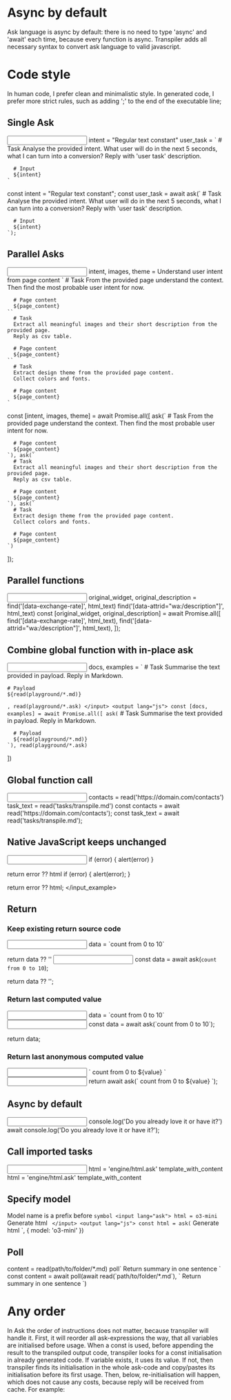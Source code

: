 # Async by default
Ask language is async by default: there is no need to type 'async' and 'await' each time, because every function is async.
Transpiler adds all necessary syntax to convert ask language to valid javascript.

# Code style
In human code, I prefer clean and minimalistic style.
In generated code, I prefer more strict rules, such as adding ';' to the end of the executable line;

##  Single Ask
<input lang="ask">
    intent = "Regular text constant"
    user_task = `
      # Task
      Analyse the provided intent.
      What user will do in the next 5 seconds, what I can turn into a conversion?
      Reply with 'user task' description.

      # Input
      ${intent}
    `
</input>
<output lang="js">
    const intent = "Regular text constant";
    const user_task = await ask(`
      # Task
      Analyse the provided intent.
      What user will do in the next 5 seconds, what I can turn into a conversion?
      Reply with 'user task' description.

      # Input
      ${intent}
    `);
</output>

## Parallel Asks
<input lang="ask">
  intent, images, theme = 
    Understand user intent from page content `
      # Task
      From the provided page understand the context.
      Then find the most probable user intent for now.
  
      # Page content
      ${page_content}
    ``
      # Task
      Extract all meaningful images and their short description from the provided page.
      Reply as csv table.

      # Page content
      ${page_content}
    ``
      # Task
      Extract design theme from the provided page content.
      Collect colors and fonts.
      
      # Page content
      ${page_content}
    `
</input>
<output lang="js">
  const [intent, images, theme] = await Promise.all([ 
    ask(`
      # Task
      From the provided page understand the context.
      Then find the most probable user intent for now.
  
      # Page content
      ${page_content}
    `), ask(`
      # Task
      Extract all meaningful images and their short description from the provided page.
      Reply as csv table.

      # Page content
      ${page_content}
    `), ask(`
      # Task
      Extract design theme from the provided page content.
      Collect colors and fonts.
      
      # Page content
      ${page_content}
    `)
  ]);
</output>

## Parallel functions
<input lang="ask">
  original_widget, original_description = 
    find('[data-exchange-rate]', html_text)
    find('[data-attrid="wa:/description"]', html_text)
</input>
<output lang="js">
  const [original_widget, original_description] = await Promise.all([
    find('[data-exchange-rate]', html_text),
    find('[data-attrid="wa:/description"]', html_text),
  ]);
</output>

## Combine global function with in-place ask 
<input lang="ask">
  docs, examples = `
    # Task
    Summarise the text provided in payload.
    Reply in Markdown.

    # Payload
    ${read(playground/*.md)}
  `, read(playground/*.ask)
</input>
<output lang="js">
  const [docs, examples] = await Promise.all([
    ask(`
      # Task
      Summarise the text provided in payload.
      Reply in Markdown.

      # Payload
      ${read(playground/*.md)}
    `), read(playground/*.ask)
  ])
</input>

## Global function call
<input lang="ask">
  contacts = read('https://domain.com/contacts')
  task_text = read('tasks/transpile.md')
</input>
<output lang="js">
  const contacts = await read('https://domain.com/contacts');
  const task_text = await read('tasks/transpile.md');
</output>
</input_example>

## Native JavaScript keeps unchanged
<input lang="ask">
  if (error) {
    alert(error)
  }

  return error ?? html
</input>
<output lang="js">
  if (error) {
    alert(error);
  }

  return error ?? html;
</output>
</input_example>

## Return
### Keep existing return source code
<input lang="ask">
  data = `count from 0 to 10`
  
  return data ?? ''
</input>
<input output="js">
  const data = await ask(`count from 0 to 10`);

  return data ?? '';
</input>

### Return last computed value
<input lang="ask">
  data = `count from 0 to 10`
</input>
<input output="js">
  const data = await ask(`count from 0 to 10`);

  return data;
</input>

### Return last anonymous computed value
<input lang="ask">
  `
    count from 0 to ${value}
  `
</input>
<input output="js">
  return await ask(`
    count from 0 to ${value}
  `);
</input>

## Async by default
<input lang="ask">
  console.log('Do you already love it or have it?')
</input>
<output lang="js">
  await console.log('Do you already love it or have it?');
</output>

## Call imported tasks
<input lang="ask">
  html = 'engine/html.ask' template_with_content
</input>
<output lang="js">
  html = 'engine/html.ask' template_with_content
</output>

## Specify model
Model name is a prefix before ` symbol
<input lang="ask">
  html = o3-mini `
    Generate html
  `
</input>
<output lang="js">
  const html = ask(`
    Generate html
  `, { model: 'o3-mini' })
</output>

## Poll
<ask>
content = read(path/to/folder/*.md) poll`
  Return summary in one sentence
`
</ask>
<js>
const content = await poll(await read(`path/to/folder/*.md`), `
  Return summary in one sentence
`)
</js>

# Any order
In Ask the order of instructions does not matter, because transpiler will handle it.
First, it will reorder all ask-expressions the way, that all variables are initialised before usage.
When a const is used, before appending the result to the transpiled output code, transpiler looks for a const initialisation in already generated code.
If variable exists, it uses its value.
If not, then transpiler finds its initialisation in the whole ask-code and copy/pastes its initialisation before its first usage.
Then, below, re-initialisation will happen, which does not cause any costs, because reply will be received from cache.
For example:
```ask

```